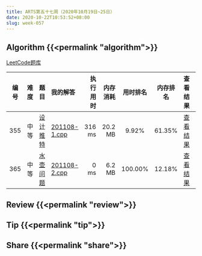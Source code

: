 ```yaml
---
title: ARTS第五十七周（2020年10月19日~25日）
date: 2020-10-22T10:53:52+08:00
slug: week-057
---
```


## Algorithm {{<permalink "algorithm">}}

[LeetCode题库](https://leetcode-cn.com/problemset/all/)

| 编号 | 难度 | 题目 | 我的解答 | 执行用时 | 内存消耗 | 用时排名 | 内存排名 | 查看结果 | 备注 |
|:----:|:----:|:-----|:---------|---------:|---------:|:--------:|:--------:|:--------:|:-----|
| 355 | 中等 | [设计推特](https://leetcode-cn.com/problems/design-twitter/) | [201108-1.cpp](https://github.com/yanlinlin82/leetcode/blob/master/00355_design-twitter/201108-1.cpp) | 316 ms | 20.2 MB | 9.92% | 61.35% | [查看结果](https://leetcode-cn.com/submissions/detail/121922135/) |  |
| 365 | 中等 | [水壶问题](https://leetcode-cn.com/problems/water-and-jug-problem/) | [201108-2.cpp](https://github.com/yanlinlin82/leetcode/blob/master/00365_water-and-jug-problem/201108-2.cpp) | 0 ms | 6.2 MB | 100.00% | 12.18% | [查看结果](https://leetcode-cn.com/submissions/detail/121927093/) |  |

## Review {{<permalink "review">}}


## Tip {{<permalink "tip">}}


## Share {{<permalink "share">}}


